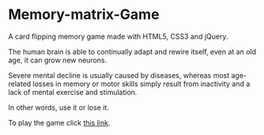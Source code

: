 # Memory-matrix-Game
A card flipping memory game made with HTML5, CSS3 and jQuery.

The human brain is able to continually adapt and rewire itself, even at an old age, it can grow new neurons.

Severe mental decline is usually caused by diseases, whereas most age-related losses in memory or motor skills simply result from inactivity and a lack of mental exercise and stimulation.

In other words, use it or lose it.

To play the game click <a href="https://carmen12.github.io/Memory-matrix/">this link</a>.
